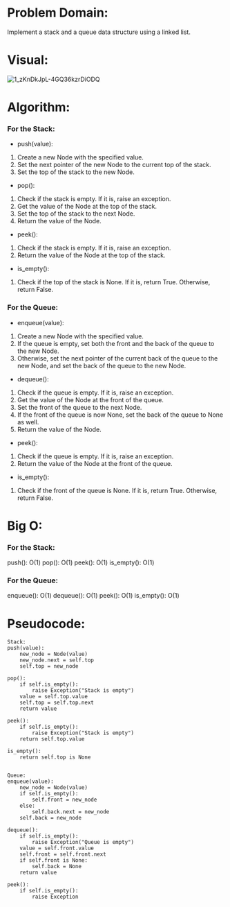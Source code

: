 # Problem Domain:
Implement a stack and a queue data structure using a linked list.

# Visual:

![1_zKnDkJpL-4GQ36kzrDiODQ](https://user-images.githubusercontent.com/60603704/236282981-5ee36791-3402-48ba-812a-391fb53fcbb8.png)

# Algorithm:
### For the Stack:
* push(value):

1. Create a new Node with the specified value.
2. Set the next pointer of the new Node to the current top of the stack.
3. Set the top of the stack to the new Node.

* pop():

1. Check if the stack is empty. If it is, raise an exception.
2. Get the value of the Node at the top of the stack.
3. Set the top of the stack to the next Node.
4. Return the value of the Node.


* peek():

1. Check if the stack is empty. If it is, raise an exception.
2. Return the value of the Node at the top of the stack.


* is_empty():

1. Check if the top of the stack is None. If it is, return True. Otherwise, return False.

### For the Queue:

* enqueue(value):

1. Create a new Node with the specified value.
2. If the queue is empty, set both the front and the back of the queue to the new Node.
3. Otherwise, set the next pointer of the current back of the queue to the new Node, and set the back of the queue to the new Node.

* dequeue():

1. Check if the queue is empty. If it is, raise an exception.
2. Get the value of the Node at the front of the queue.
3. Set the front of the queue to the next Node.
4. If the front of the queue is now None, set the back of the queue to None as well.
5. Return the value of the Node.


* peek():

1. Check if the queue is empty. If it is, raise an exception.
2. Return the value of the Node at the front of the queue.


* is_empty():

1. Check if the front of the queue is None. If it is, return True. Otherwise, return False.

# Big O:
### For the Stack:

push(): O(1)
pop(): O(1)
peek(): O(1)
is_empty(): O(1)


### For the Queue:

enqueue(): O(1)
dequeue(): O(1)
peek(): O(1)
is_empty(): O(1)


# Pseudocode:
```
Stack:
push(value):
    new_node = Node(value)
    new_node.next = self.top
    self.top = new_node

pop():
    if self.is_empty():
        raise Exception("Stack is empty")
    value = self.top.value
    self.top = self.top.next
    return value

peek():
    if self.is_empty():
        raise Exception("Stack is empty")
    return self.top.value

is_empty():
    return self.top is None


Queue:
enqueue(value):
    new_node = Node(value)
    if self.is_empty():
        self.front = new_node
    else:
        self.back.next = new_node
    self.back = new_node

dequeue():
    if self.is_empty():
        raise Exception("Queue is empty")
    value = self.front.value
    self.front = self.front.next
    if self.front is None:
        self.back = None
    return value

peek():
    if self.is_empty():
        raise Exception

```